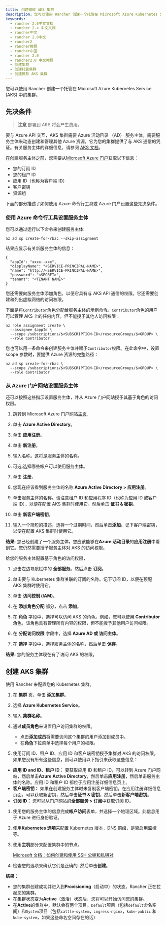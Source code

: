 ```yaml
---
title: 创建微软 AKS 集群
description: 您可以使用 Rancher 创建一个托管在 Microsoft Azure Kubernetes Service (AKS) 中的集群。要与 Azure API 交互，AKS 集群需要 Azure 活动目录 （AD） 服务主体。需要服务主体来动态创建和管理其他 Azure 资源，它为您的集群提供了与 AKS 通信的凭证。有关服务主体的详细信息，请参阅AKS 文档。
keywords:
  - rancher 2.0中文文档
  - rancher 2.x 中文文档
  - rancher中文
  - rancher 2.0中文
  - rancher2
  - rancher教程
  - rancher中国
  - rancher 2.0
  - rancher2.0 中文教程
  - 创建集群
  - 创建托管集群
  - 创建微软 AKS 集群
---
```


您可以使用 Rancher 创建一个托管在 Microsoft Azure Kubernetes Service (AKS) 中的集群。

## 先决条件

> **注意**
> 部署到 AKS 将会产生费用。

要与 Azure API 交互，AKS 集群需要 Azure 活动目录 （AD） 服务主体。需要服务主体来动态创建和管理其他 Azure 资源，它为您的集群提供了与 AKS 通信的凭证。有关服务主体的详细信息，请参阅 [AKS 文档](https://docs.microsoft.com/zh-cn/azure/aks/kubernetes-service-principal)。

在创建服务主体之前，您需要从[Microsoft Azure 门户](https://portal.azure.com)获取以下信息：

- 您的订阅 ID
- 您的租户 ID
- 应用 ID（也称为客户端 ID）
- 客户密钥
- 资源组

下面的部分描述了如何使用 Azure 命令行工具或 Azure 门户设置这些先决条件。

### 使用 Azure 命令行工具设置服务主体

您可以通过运行以下命令来创建服务主体:

```
az ad sp create-for-rbac --skip-assignment
```

结果应显示有关新服务主体的信息：

```
{
  "appId": "xxxx--xxx",
  "displayName": "<SERVICE-PRINCIPAL-NAME>",
  "name": "http://<SERVICE-PRINCIPAL-NAME>",
  "password": "<SECRET>",
  "tenant": "<TENANT NAME>"
}
```

您还需要向服务主体添加角色，以便它具有与 AKS API 通信的权限。它还需要创建和列出虚拟网络的访问权限。

下面是将`Contributor`角色分配给服务主体的示例命令。`Contributor`角色的用户可以管理 AKS 上的任何内容，但不能授予其他人访问权限：

```
az role assignment create \
  --assignee $appId \
  --scope /subscriptions/$<SUBSCRIPTION-ID>/resourceGroups/$<GROUP> \
  --role Contributor
```

您也可以用一条命令来创建服务主体并赋予`Contributor`权限。在此命令中，设置 scope 参数时，要提供 Azure 资源的完整路径：

```
az ad sp create-for-rbac \
  --scope /subscriptions/$<SUBSCRIPTION-ID>/resourceGroups/$<GROUP> \
  --role Contributor
```

### 从 Azure 门户网站设置服务主体

还可以按照这些指示设置服务主体，并从 Azure 门户网站授予其基于角色的访问权限。

1. 跳转到 Microsoft Azure 门户网站[主页](https://portal.azure.com).

1. 单击 **Azure Active Directory**。

1. 单击 **应用注册**。

1. 单击 **新注册**。

1. 输入名称。这将是服务主体的名称。

1. 可选:选择哪些帐户可以使用服务主体。

1. 单击 **注册**。

1. 您现在应该看到服务主体的名称 **Azure Active Directory > 应用注册**。

1. 单击服务主体的名称。请注意租户 ID 和应用程序 ID（也称为应用 ID 或客户端 ID），以便在配置 AKS 集群时使用它。然后单击 **证书 & 密钥**。

1. 单击 **新客户端密钥**。

1. 输入一个简短的描述，选择一个过期时间，然后单击**添加**。记下客户端密钥，以便在配置 AKS 集群时使用它。

**结果:** 您已经创建了一个服务主体，您应该能够在**Azure 活动目录**的**应用注册**中看到它。您仍然需要授予服务主体对 AKS 的访问权限。

给您的服务主体配置基于角色的访问权限，

1. 点击左边导航栏中的 **全部服务**。然后点击 **订阅**。

1. 单击要与 Kubernetes 集群关联的订阅的名称。记下订阅 ID，以便在预配 AKS 集群时使用它。

1. 单击 **访问控制 (IAM)**。

1. 在 **添加角色分配** 部分，点击 **添加**。

1. 在 **角色** 字段中，选择可以访问 AKS 的角色。例如，您可以使用 **Contributor** 角色，该角色具有管理所有内容的权限，但不能授予其他用户访问权限。

1. 在 **分配访问权限** 字段中，选择 **Azure AD 或 访问主体**。

1. 在 **选择** 字段中，选择服务主体的名称，然后单击 **保存**。

**结果:** 您的服务主体现在有了访问 AKS 的权限。

## 创建 AKS 集群

使用 Rancher 来配置您的 Kubernetes 集群。

1. 在 **集群** 页，单击 **添加集群**。

1. 选择 **Azure Kubernetes Service**。

1. 输入 **集群名称**。

1. 通过**成员角色**来设置用户访问集群的权限。

   - 点击**添加成员**将需要访问这个集群的用户添加到成员中。
   - 在**角色**下拉菜单中选择每个用户的权限。

1. 使用订阅 ID、租户 ID、应用 ID 和客户端密钥授予集群对 AKS 的访问权限。如果您没有所有这些信息，则可以使用以下指引来获取这些信息：

- **应用 ID and ID、租户 ID：** 要获取应用 ID 和租户 ID，可以转到 Azure 门户网站，然后单击**Azure Active Directory**，然后单击**应用注册**，然后单击服务主体的名称。应用 ID 和租户 ID 都位于应用注册详细信息页上。
- **客户端密钥：** 如果在创建服务主体时未复制客户端密钥，在应用注册详细信息页面，可以获取新密钥，然后单击**证书 & 密钥**，然后单击**新客户端密钥**。
- **订阅 ID：** 您可以从门户网站的**全部服务 > 订阅**中获取订阅 ID。

1.  使用您的服务主体的信息完成**帐户访问**表单，并选择一个地理区域。此信息用于 Azure 进行身份验证。

1.  使用**Kubernetes 选项**来配置 Kubernetes 版本，DNS 前缀，是否启用监控等。
1.  使用**主机**部分来配置集群中的节点。

    [Microsoft 文档：如何创建和使用 SSH 公钥和私钥对](https://docs.microsoft.com/en-us/azure/virtual-machines/linux/mac-create-ssh-keys)

1.  检查您的选项来确认它们是正确的. 然后单击**创建**。

**结果：**

- 您的集群创建成功并进入到**Provisioning**（启动中）的状态。Rancher 正在拉起您的集群。
- 在集群状态变为**Active**（激活）状态后，您将可以开始访问您的集群。
- 在**Active**的集群中，默认会有两个项目。`Default`项目（包括`default`命名空间）和`System`项目（包括`cattle-system`，`ingress-nginx`，`kube-public` 和 `kube-system`，如果这些命名空间存在的话）
